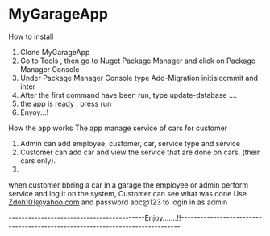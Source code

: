 # MyGarageApp
How to install 
  1. Clone MyGarageApp
  2. Go to Tools , then go to Nuget Package Manager and click on Package Manager Console
  3. Under Package Manager Console type Add-Migration initialcommit and inter
  4. After the first command have been  run, type update-database ....
  5. the app is ready , press run
  6. Enyoy...!
  
 How the app works
 The app manage service of cars for customer
 1. Admin can add employee, customer, car, service type and service
 2. Customer can add car and view the service that are done on cars. (their cars only).
 3.
 when customer bbring a car in a garage the employee or admin perform service and log it on the system, Customer can see what was done
 Use Zdoh101@yahoo.com and password abc@123 to login in as admin
 
 ------------------------------------------Enjoy.......!!------------------------------------------------------------------------------
